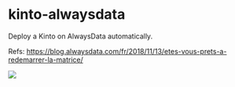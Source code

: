 # kinto-alwaysdata

Deploy a Kinto on AlwaysData automatically.

Refs: https://blog.alwaysdata.com/fr/2018/11/13/etes-vous-prets-a-redemarrer-la-matrice/

[![](https://kinto.readthedocs.io/en/stable/_images/alwaysdata-button.svg)](https://admin.alwaysdata.com/site/add/?application=29)
